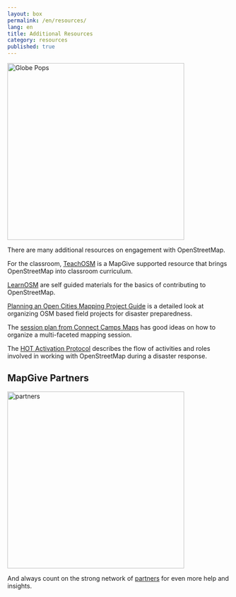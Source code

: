```yaml
---
layout: box
permalink: /en/resources/
lang: en
title: Additional Resources
category: resources
published: true
---
```


<img src="{{site.baseurl}}/assets/img/globe-pops.jpg" alt="Globe Pops" style="width:400px">

There are many additional resources on engagement with OpenStreetMap.

For the classroom, [TeachOSM](http://teachosm.org/) is a MapGive supported resource that brings OpenStreetMap into classroom curriculum.

[LearnOSM](http://learnosm.org/) are self guided materials for the basics of contributing to OpenStreetMap.

[Planning an Open Cities Mapping Project Guide](http://www.worldbank.org/en/region/sar/publication/planning-open-cities-mapping-project) is a detailed look at organizing OSM based field projects for disaster preparedness.

The [session plan from Connect Camps Maps](http://mapgive.state.gov/events/connect-camp-maps/sessions/) has good ideas on how to organize a multi-faceted mapping session.

The [HOT Activation Protocol](http://hotosm.org/sites/default/files/HOTActivationProtocol.pdf) describes the flow of activities and roles involved in working with OpenStreetMap during a disaster response.

## MapGive Partners

<img src="{{site.baseurl}}/assets/img/partners.jpg" alt="partners" style="width:400px">

And always count on the strong network of [partners](#resources&form-partnerships) for even more help and insights.
